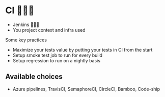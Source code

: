# CI 🏃🏻‍♂️

- Jenkins 👨🏻‍🍳
- You project context and infra used

Some key practices

- Maximize your tests value by putting your tests in CI from the start
- Setup smoke test job to run for every build
- Setup regression to run on a nightly basis

## Available choices

- Azure pipelines, TravisCI, SemaphoreCI, CircleCI, Bamboo, Code-ship

